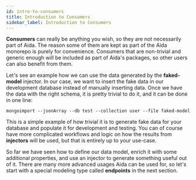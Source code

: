 ```yaml
---
id: intro-to-consumers
title: Introduction to Consumers
sidebar_label: Introduction to Consumers
---
```


**Consumers** can really be anything you wish, so they are not necessarily part of Aida. The reason some of them are kept as part of the Aida monorepo is purely for convenience. Consumers that are non-trivial and generic enough will be included as part of Aida's packages, so other users can also benefit from them.

Let's see an example how we can use the data generated by the **faked-model** injector. In our case, we want to insert the fake data in our development database instead of manually inserting data. Once we have the data with the right schema, it is pretty trivial to do it, and it can be done in one line:

```
mongoimport --jsonArray --db test --collection user --file faked-model
```

This is a simple example of how trivial it is to generate fake data for your database and populate it for development and testing. You can of course have more complicated workflows and logic on how the results from **injectors** will be used, but that is entirely up to your use-case.

So far we have seen how to define our data model, enrich it with some additional properties, and use an injector to generate something useful out of it. There are many more advanced usages Aida can be used for, so let's start with a special modeling type called **endpoints** in the next section.